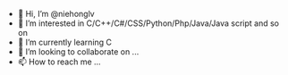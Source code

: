 - 👋 Hi, I’m @niehonglv
- 👀 I’m interested in C/C++/C#/CSS/Python/Php/Java/Java script and so on
- 🌱 I’m currently learning C
- 💞️ I’m looking to collaborate on ...
- 📫 How to reach me ...

<!---
niehonglv/niehonglv is a ✨ special ✨ repository because its `README.md` (this file) appears on your GitHub profile.
You can click the Preview link to take a look at your changes.
--->
